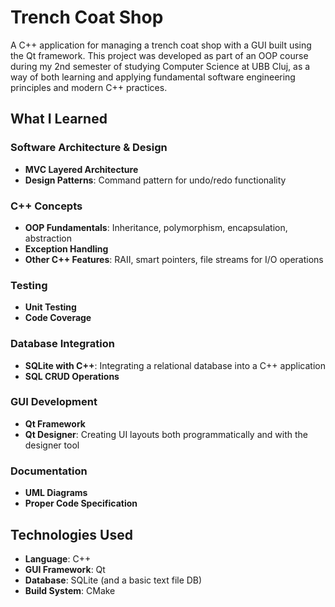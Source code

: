 # Trench Coat Shop

A C++ application for managing a trench coat shop with a GUI built using the Qt framework. This project was developed as part of an OOP course during my 2nd semester of studying Computer Science at UBB Cluj, as a way of both learning and applying fundamental software engineering principles and modern C++ practices.
## What I Learned

### Software Architecture & Design

- **MVC Layered Architecture**
- **Design Patterns**: Command pattern for undo/redo functionality
### C++ Concepts

- **OOP Fundamentals**: Inheritance, polymorphism, encapsulation, abstraction
- **Exception Handling**
- **Other C++ Features**: RAII, smart pointers, file streams for I/O operations
### Testing

- **Unit Testing**
- **Code Coverage**

### Database Integration

- **SQLite with C++**: Integrating a relational database into a C++ application
- **SQL CRUD Operations**

### GUI Development

- **Qt Framework**
- **Qt Designer**: Creating UI layouts both programmatically and with the designer tool
### Documentation

- **UML Diagrams**
- **Proper Code Specification** 

## Technologies Used

- **Language**: C++
- **GUI Framework**: Qt
- **Database**: SQLite (and a basic text file DB)
- **Build System**: CMake
